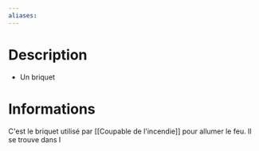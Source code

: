 ```yaml
---
aliases:
---
```

# Description
- Un briquet
# Informations
C'est le briquet utilisé par [[Coupable de l'incendie]] pour allumer le feu. Il se trouve dans l
